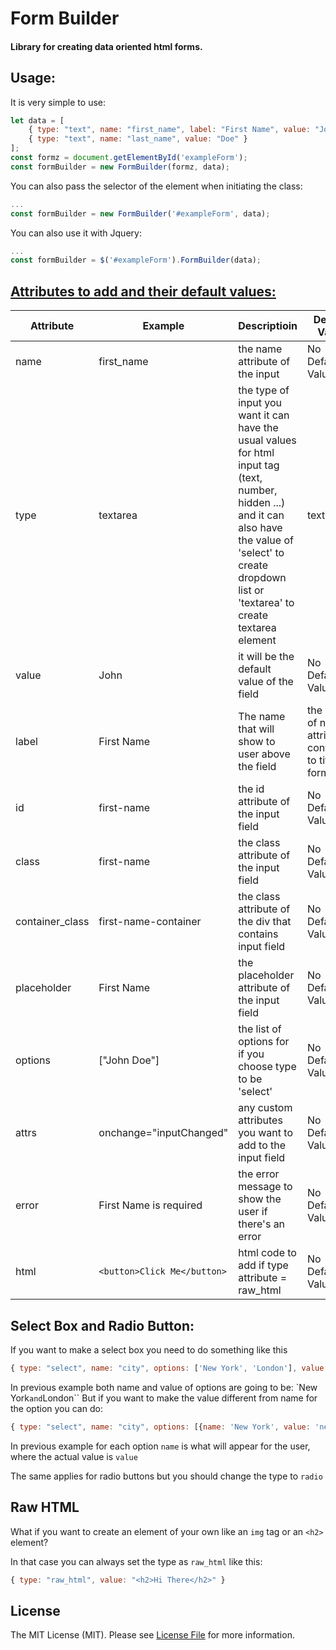 # Form Builder
#### Library for creating data oriented html forms.

## Usage:

It is very simple to use:

```js
let data = [
	{ type: "text", name: "first_name", label: "First Name", value: "John" },
	{ type: "text", name: "last_name", value: "Doe" }
];
const formz = document.getElementById('exampleForm');
const formBuilder = new FormBuilder(formz, data);
```

You can also pass the selector of the element when initiating the class:
```js
...
const formBuilder = new FormBuilder('#exampleForm', data);
```
You can also use it with Jquery:

```js
...
const formBuilder = $('#exampleForm').FormBuilder(data);
```

## [Attributes to add and their default values:](#attributes-table)

Attribute | Example | Descriptioin | Default Value
--- | --- | --- | ---
name | first_name | the name attribute of the input | No Default Value
type | textarea | the type of input you want it can have the usual values for html input tag (text, number, hidden ...) and it can also have the value of 'select' to create dropdown list or 'textarea' to create textarea element | text
value | John | it will be the default value of the field | No Default Value
label | First Name | The name that will show to user above the field | the value of name attribute converted to title format
id | first-name | the id attribute of the input field | No Default Value
class | first-name | the class attribute of the input field | No Default Value
container_class | first-name-container | the class attribute of the div that contains input field |No Default Value
placeholder | First Name | the placeholder attribute of the input field | No Default Value
options | ["John Doe"] | the list of options for if you choose type to be 'select' | No Default Value
attrs | onchange="inputChanged" | any custom attributes you want to add to the input field | No Default Value
error | First Name is required | the error message to show the user if there's an error | No Default Value
html | ```<button>Click Me</button>``` | html code to add if type attribute = raw_html | No Default Value

## Select Box and Radio Button:
If you want to make a select box you need to do something like this
```js
{ type: "select", name: "city", options: ['New York', 'London'], value: "London" }
```

In previous example both name and value of options are going to be: `New York`` and ``London``
But if you want to make the value different from name for the option you can do:
```js
{ type: "select", name: "city", options: [{name: 'New York', value: 'new_york'}, {name: 'London', value: 'london'}], value: "london" }
```
In previous example for each option ``name`` is what will appear for the user, where the actual value is ``value``

The same applies for radio buttons but you should change the type to ```radio```

## Raw HTML

What if you want to create an element of your own like an `img` tag or an `<h2>` element?

In that case you can always set the type as `raw_html` like this:
```js
{ type: "raw_html", value: "<h2>Hi There</h2>" }
```

## License

The MIT License (MIT). Please see [License File](LICENSE.md) for more information.
